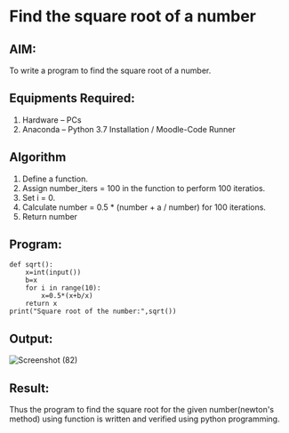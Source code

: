 # Find the square root of a number

## AIM:
To write a program to find the square root of a number.

## Equipments Required:
1. Hardware – PCs
2. Anaconda – Python 3.7 Installation / Moodle-Code Runner

## Algorithm
1. Define a function.
2. Assign number_iters = 100 in the function to perform 100 iteratios.
3. Set i = 0.
4. Calculate  number = 0.5 * (number + a / number) for 100 iterations.
5. Return number

## Program:
```
def sqrt():
    x=int(input())
    b=x
    for i in range(10):
        x=0.5*(x+b/x)
    return x
print("Square root of the number:",sqrt())

```

## Output:


![Screenshot (82)](https://github.com/surothaaman/Square-root-of-a-number/assets/133313653/68cb58bb-793a-497a-94c6-53f91ee752b4)


## Result:
Thus the program to find the square root for the given number(newton's method) using function is written and verified using python programming.
